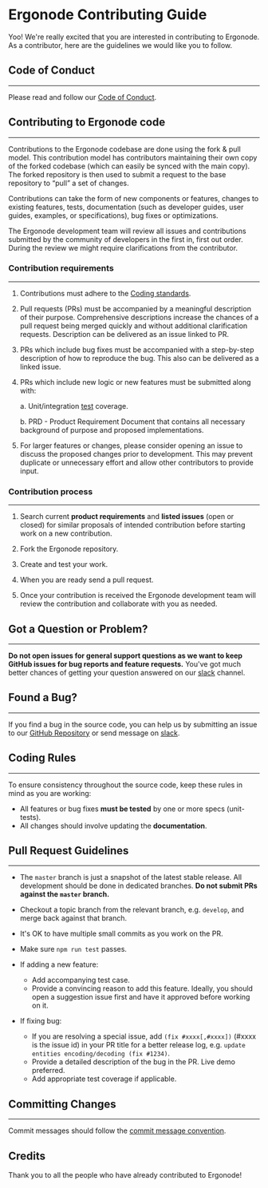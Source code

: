 # Ergonode Contributing Guide

Yoo! We're really excited that you are interested in contributing to Ergonode. <br>
As a contributor, here are the guidelines we would like you to follow.

## Code of Conduct
---
Please read and follow our [Code of Conduct][coc].


## Contributing to Ergonode code
---

Contributions to the Ergonode codebase are done using the fork & pull model.
This contribution model has contributors maintaining their own copy of the forked codebase (which can easily be synced with the main copy). The forked repository is then used to submit a request to the base repository to “pull” a set of changes.

Contributions can take the form of new components or features, changes to existing features, tests, documentation (such as developer guides, user guides, examples, or specifications), bug fixes or optimizations.

The Ergonode development team will review all issues and contributions submitted by the community of developers in the first in, first out order. During the review we might require clarifications from the contributor.


### Contribution requirements
---

1. Contributions must adhere to the [Coding standards](backend/coding_standards.md).

2. Pull requests (PRs) must be accompanied by a meaningful description of their purpose. Comprehensive descriptions increase the chances of a pull request being merged quickly and without additional clarification requests. Description can be delivered as an issue linked to PR.

3. PRs which include bug fixes must be accompanied with a step-by-step description of how to reproduce the bug. This also can be delivered as a linked issue.

4. PRs which include new logic or new features must be submitted along with:
    
    a. Unit/integration [test](backend/tests.md) coverage.

    b. PRD - Product Requirement Document that contains all necessary background of purpose and proposed implementations.

5. For larger features or changes, please consider opening an issue to discuss the proposed changes prior to development. This may prevent duplicate or unnecessary effort and allow other contributors to provide input.

### Contribution process
---

1. Search current **product requirements** and **listed issues** (open or closed) for similar proposals of intended contribution before starting work on a new contribution.

2. Fork the Ergonode repository.

3. Create and test your work.

4. When you are ready send a pull request.

5. Once your contribution is received the Ergonode development team will review the contribution and collaborate with you as needed.


## Got a Question or Problem?
---
**Do not open issues for general support questions as we want to keep GitHub issues for bug reports and feature requests.** 
You've got much better chances of getting your question answered on our [slack][slack] channel.


## Found a Bug?
---
If you find a bug in the source code, you can help us by submitting an issue to our [GitHub Repository][github] or send message on [slack][slack].

## Coding Rules
---
To ensure consistency throughout the source code, keep these rules in mind as you are working:

* All features or bug fixes **must be tested** by one or more specs (unit-tests).
* All changes should involve updating the **documentation**.


## Pull Request Guidelines
---
- The `master` branch is just a snapshot of the latest stable release. All development should be done in dedicated branches. **Do not submit PRs against the `master` branch.**

- Checkout a topic branch from the relevant branch, e.g. `develop`, and merge back against that branch.

- It's OK to have multiple small commits as you work on the PR.

- Make sure `npm run test` passes.

- If adding a new feature:
  - Add accompanying test case.
  - Provide a convincing reason to add this feature. Ideally, you should open a suggestion issue first and have it approved before working on it.

- If fixing bug:
  - If you are resolving a special issue, add `(fix #xxxx[,#xxxx])` (#xxxx is the issue id) in your PR title for a better release log, e.g. `update entities encoding/decoding (fix #1234)`.
  - Provide a detailed description of the bug in the PR. Live demo preferred.
  - Add appropriate test coverage if applicable.

## Committing Changes
---
Commit messages should follow the [commit message convention][cc].

## Credits

Thank you to all the people who have already contributed to Ergonode!

[coc]: community/code_of_conduct.md
[cc]: community/commit_convention.md
[github]: https://github.com/ergonode
[slack]: https://ergonode.slack.com/
